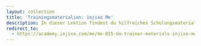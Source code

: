```yaml
---
layout: collection
title: 'Trainingsmaterialien: injixo Me'
description: In dieser Lektion findest du hilfreiches Schulungsmaterial, das deinen Mitarbeitern die effektive Nutzung von injixo Me vermittelt.
redirect_to:
  - https://academy.injixo.com/me/me-015-de-trainer-materials-injixo-me
---
```

